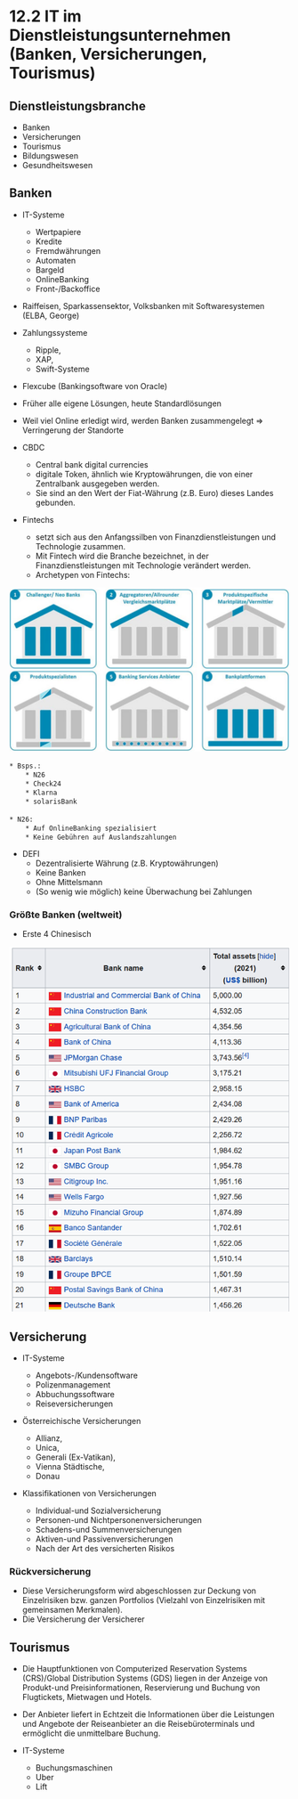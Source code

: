 # 12.2 IT im Dienstleistungsunternehmen (Banken, Versicherungen, Tourismus)

## Dienstleistungsbranche
* Banken
* Versicherungen
* Tourismus
* Bildungswesen
* Gesundheitswesen

## Banken
* IT-Systeme
	* Wertpapiere
	* Kredite
	* Fremdwährungen
	* Automaten
	* Bargeld
	* OnlineBanking
	* Front-/Backoffice

* Raiffeisen, Sparkassensektor, Volksbanken mit Softwaresystemen (ELBA, George)
* Zahlungssysteme
	* Ripple,
	* XAP,
	* Swift-Systeme

* Flexcube (Bankingsoftware von Oracle)
* Früher alle eigene Lösungen, heute Standardlösungen
* Weil viel Online erledigt wird, werden Banken zusammengelegt => Verringerung der Standorte
* CBDC
	* Central bank digital currencies
	* digitale Token, ähnlich wie Kryptowährungen, die von einer Zentralbank ausgegeben werden. 
	* Sie sind an den Wert der Fiat-Währung (z.B. Euro) dieses Landes gebunden.


* Fintechs
	* setzt sich aus den Anfangssilben von Finanzdienstleistungen und Technologie zusammen. 
	* Mit Fintech wird die Branche bezeichnet, in der Finanzdienstleistungen mit Technologie verändert werden. 
	* Archetypen von Fintechs:
	
![](./Fintechs_Archetypen.png)
	
	* Bsps.:
		* N26
		* Check24
		* Klarna
		* solarisBank
		
	* N26:
		* Auf OnlineBanking spezialisiert
		* Keine Gebühren auf Auslandszahlungen
	
* DEFI
	* Dezentralisierte Währung (z.B. Kryptowährungen)
	* Keine Banken
	* Ohne Mittelsmann
	* (So wenig wie möglich) keine Überwachung bei Zahlungen

### Größte Banken (weltweit)
* Erste 4 Chinesisch

![](./Top_Banken.png)

## Versicherung

* IT-Systeme
	* Angebots-/Kundensoftware
	* Polizenmanagement
	* Abbuchungssoftware
	* Reiseversicherungen

* Österreichische Versicherungen
	* Allianz, 
	* Unica, 
	* Generali (Ex-Vatikan), 
	* Vienna Städtische, 
	* Donau

* Klassifikationen von Versicherungen
	* Individual-und Sozialversicherung
	* Personen-und Nichtpersonenversicherungen
	* Schadens-und Summenversicherungen
	* Aktiven-und Passivenversicherungen
	* Nach der Art des versicherten Risikos
	
### Rückversicherung
* Diese Versicherungsform wird abgeschlossen zur Deckung von Einzelrisiken bzw. ganzen Portfolios (Vielzahl von Einzelrisiken mit gemeinsamen Merkmalen). 
* Die Versicherung der Versicherer


## Tourismus
* Die Hauptfunktionen von Computerized Reservation Systems (CRS)/Global Distribution Systems (GDS) liegen in der Anzeige von Produkt-und Preisinformationen, Reservierung und Buchung von Flugtickets, Mietwagen und Hotels.
* Der Anbieter liefert in Echtzeit die Informationen über die Leistungen und Angebote der Reiseanbieter an die Reisebüroterminals und ermöglicht die unmittelbare Buchung.

* IT-Systeme
	* Buchungsmaschinen
	* Uber
	* Lift
